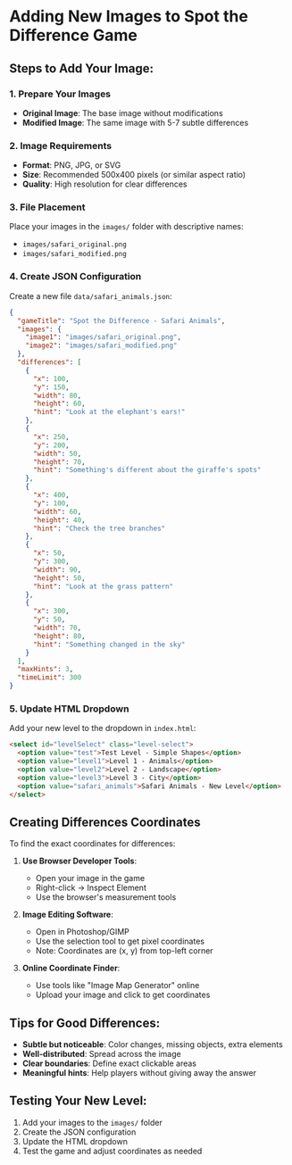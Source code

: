 # Adding New Images to Spot the Difference Game

## Steps to Add Your Image:

### 1. Prepare Your Images

- **Original Image**: The base image without modifications
- **Modified Image**: The same image with 5-7 subtle differences

### 2. Image Requirements

- **Format**: PNG, JPG, or SVG
- **Size**: Recommended 500x400 pixels (or similar aspect ratio)
- **Quality**: High resolution for clear differences

### 3. File Placement

Place your images in the `images/` folder with descriptive names:

- `images/safari_original.png`
- `images/safari_modified.png`

### 4. Create JSON Configuration

Create a new file `data/safari_animals.json`:

```json
{
  "gameTitle": "Spot the Difference - Safari Animals",
  "images": {
    "image1": "images/safari_original.png",
    "image2": "images/safari_modified.png"
  },
  "differences": [
    {
      "x": 100,
      "y": 150,
      "width": 80,
      "height": 60,
      "hint": "Look at the elephant's ears!"
    },
    {
      "x": 250,
      "y": 200,
      "width": 50,
      "height": 70,
      "hint": "Something's different about the giraffe's spots"
    },
    {
      "x": 400,
      "y": 100,
      "width": 60,
      "height": 40,
      "hint": "Check the tree branches"
    },
    {
      "x": 50,
      "y": 300,
      "width": 90,
      "height": 50,
      "hint": "Look at the grass pattern"
    },
    {
      "x": 300,
      "y": 50,
      "width": 70,
      "height": 80,
      "hint": "Something changed in the sky"
    }
  ],
  "maxHints": 3,
  "timeLimit": 300
}
```

### 5. Update HTML Dropdown

Add your new level to the dropdown in `index.html`:

```html
<select id="levelSelect" class="level-select">
  <option value="test">Test Level - Simple Shapes</option>
  <option value="level1">Level 1 - Animals</option>
  <option value="level2">Level 2 - Landscape</option>
  <option value="level3">Level 3 - City</option>
  <option value="safari_animals">Safari Animals - New Level</option>
</select>
```

## Creating Differences Coordinates

To find the exact coordinates for differences:

1. **Use Browser Developer Tools**:

   - Open your image in the game
   - Right-click → Inspect Element
   - Use the browser's measurement tools

2. **Image Editing Software**:

   - Open in Photoshop/GIMP
   - Use the selection tool to get pixel coordinates
   - Note: Coordinates are (x, y) from top-left corner

3. **Online Coordinate Finder**:
   - Use tools like "Image Map Generator" online
   - Upload your image and click to get coordinates

## Tips for Good Differences:

- **Subtle but noticeable**: Color changes, missing objects, extra elements
- **Well-distributed**: Spread across the image
- **Clear boundaries**: Define exact clickable areas
- **Meaningful hints**: Help players without giving away the answer

## Testing Your New Level:

1. Add your images to the `images/` folder
2. Create the JSON configuration
3. Update the HTML dropdown
4. Test the game and adjust coordinates as needed

